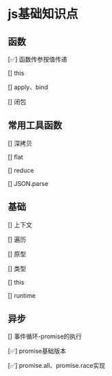# js基础知识点

## 函数

[✅] 函数传参按值传递

[] this

[] apply、bind

[] 闭包

## 常用工具函数

[] 深拷贝

[] flat

[] reduce

[] JSON.parse

## 基础

[] 上下文

[] 遍历

[] 原型

[] 类型

[] this

[] runtime

## 异步

[] 事件循环-promise的执行

[✅] promise基础版本

[✅] promise.all、promise.race实现
